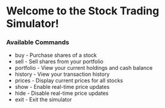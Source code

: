 
# Welcome to the Stock Trading Simulator!

### Available Commands
- buy - Purchase shares of a stock
- sell - Sell shares from your portfolio
- portfolio - View your current holdings and cash balance
- history - View your transaction history
- prices - Display current prices for all stocks
- show - Enable real-time price updates
- hide - Disable real-time price updates
- exit - Exit the simulator

